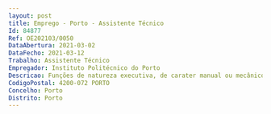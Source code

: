 ```yaml
--- 
layout: post
title: Emprego - Porto - Assistente Técnico
Id: 84877
Ref: OE202103/0050
DataAbertura: 2021-03-02
DataFecho: 2021-03-12
Trabalho: Assistente Técnico
Empregador: Instituto Politécnico do Porto
Descricao: Funções de natureza executiva, de carater manual ou mecânico, enquadradas em diretivas gerais bem definidas e com graus de complexidade variáveis, nomeadamente funções polivalentes que permitam desempenhar tarefas a nível de eletricidade e material elétrico.
CodigoPostal: 4200-072 PORTO
Concelho: Porto
Distrito: Porto
--- 
```

